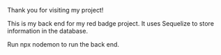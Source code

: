 Thank you for visiting my project!

This is my back end for my red badge project. It uses Sequelize to store information in the database.

Run npx nodemon to run the back end.